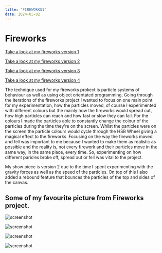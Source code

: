 ```yaml
---
title: "FIREWORKS1"
date: 2024-05-02
---
```


# Fireworks

[Take a look at my fireworks version 1](/creative-coding-pages/code/fireworks01/index.html)

[Take a look at my fireworks version 2](/creative-coding-pages/code/fireworks02/index.html)

[Take a look at my fireworks version 3](/creative-coding-pages/code/fireworks03/index.html)

[Take a look at my fireworks version 4](/creative-coding-pages/code/fireworks04/index.html)

The technique used for my fireworks prokect is particle systems of behaviour as well as using object orientated programming. 
Going through the iterations of the fireworks project I wanted to focus on one main point for my experimentation, how the particles moved, 
of course I experimented with different colours but the mainly how the fireworks would spread out, how high particles can reach and how fast or slow they can fall.
For the colours I made the particles able to constantly change the colour of the particles during the time they're on the screen. Whilst the particles were on the screen the particle colours would cycle through the HSB Wheel giving a magical effect to the fireworks.
Focusing on the way the fireworks moved and fell was important to me because I wanted to make them as realistic as possible and the reality is, not every firework and their particles move in the same way, in the same place, every time. So, experimenting on how different 
paricles broke off, spread out or fell was vital to the project.

My show piece is version 2 due to the time I spent experimenting with the gravity forces as well as the speed of the particles. On top of this I also added a rebound feature that bounces the particles of the top and sides of the canvas.

## Some of my favourite picture from Fireworks project.

![screenshot](fireworksss1.png)

![screenshot](fireworksss2.png)

![screenshot](fireworksss3.png)

![screenshot](fireworksss4.png)
